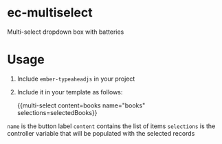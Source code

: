ec-multiselect
==============

Multi-select dropdown box with batteries

Usage
====
1. Include `ember-typeaheadjs` in your project
2. Include it in your template as follows:

    {{multi-select content=books name="books" selections=selectedBooks}}

`name` is the button label
`content` contains the list of items
`selections` is the controller variable that will be populated with the selected records
